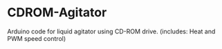# CDROM-Agitator
Arduino code for liquid agitator using CD-ROM drive. (includes: Heat and PWM speed control)
